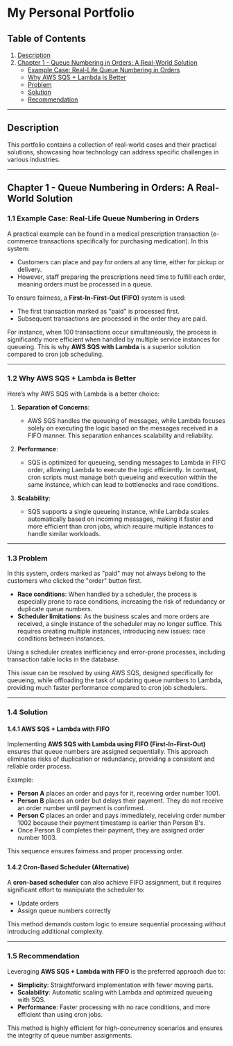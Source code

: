 # My Personal Portfolio

## Table of Contents

1. [Description](#description)
2. [Chapter 1 - Queue Numbering in Orders: A Real-World Solution](#chapter-1---queue-numbering-in-orders-a-real-world-solution)
   - [Example Case: Real-Life Queue Numbering in Orders](#example-case-real-life-queue-numbering-in-orders)
   - [Why AWS SQS + Lambda is Better](#why-aws-sqs--lambda-is-better)
   - [Problem](#problem)
   - [Solution](#solution)
   - [Recommendation](#recommendation)

---

## Description

This portfolio contains a collection of real-world cases and their practical solutions, showcasing how technology can address specific challenges in various industries.

---

## Chapter 1 - Queue Numbering in Orders: A Real-World Solution

### 1.1 Example Case: Real-Life Queue Numbering in Orders

A practical example can be found in a medical prescription transaction (e-commerce transactions specifically for purchasing medication). In this system:

- Customers can place and pay for orders at any time, either for pickup or delivery.
- However, staff preparing the prescriptions need time to fulfill each order, meaning orders must be processed in a queue.

To ensure fairness, a **First-In-First-Out (FIFO)** system is used:

- The first transaction marked as "paid" is processed first.
- Subsequent transactions are processed in the order they are paid.

For instance, when 100 transactions occur simultaneously, the process is significantly more efficient when handled by multiple service instances for queueing. This is why **AWS SQS with Lambda** is a superior solution compared to cron job scheduling.

---

### 1.2 Why AWS SQS + Lambda is Better

Here’s why AWS SQS with Lambda is a better choice:

1. **Separation of Concerns**: 
   - AWS SQS handles the queueing of messages, while Lambda focuses solely on executing the logic based on the messages received in a FIFO manner. This separation enhances scalability and reliability.

2. **Performance**: 
   - SQS is optimized for queueing, sending messages to Lambda in FIFO order, allowing Lambda to execute the logic efficiently. In contrast, cron scripts must manage both queueing and execution within the same instance, which can lead to bottlenecks and race conditions.

3. **Scalability**: 
   - SQS supports a single queueing instance, while Lambda scales automatically based on incoming messages, making it faster and more efficient than cron jobs, which require multiple instances to handle similar workloads.

---

### 1.3 Problem

In this system, orders marked as "paid" may not always belong to the customers who clicked the "order" button first.

- **Race conditions**: When handled by a scheduler, the process is especially prone to race conditions, increasing the risk of redundancy or duplicate queue numbers.
- **Scheduler limitations**: As the business scales and more orders are received, a single instance of the scheduler may no longer suffice. This requires creating multiple instances, introducing new issues: race conditions between instances.

Using a scheduler creates inefficiency and error-prone processes, including transaction table locks in the database.

This issue can be resolved by using AWS SQS, designed specifically for queueing, while offloading the task of updating queue numbers to Lambda, providing much faster performance compared to cron job schedulers.

---

### 1.4 Solution

#### 1.4.1 AWS SQS + Lambda with FIFO

Implementing **AWS SQS with Lambda using FIFO (First-In-First-Out)** ensures that queue numbers are assigned sequentially. This approach eliminates risks of duplication or redundancy, providing a consistent and reliable order process.

Example:

- **Person A** places an order and pays for it, receiving order number 1001.
- **Person B** places an order but delays their payment. They do not receive an order number until payment is confirmed.
- **Person C** places an order and pays immediately, receiving order number 1002 because their payment timestamp is earlier than Person B's.
- Once Person B completes their payment, they are assigned order number 1003.

This sequence ensures fairness and proper processing order.

#### 1.4.2 Cron-Based Scheduler (Alternative)

A **cron-based scheduler** can also achieve FIFO assignment, but it requires significant effort to manipulate the scheduler to:
   
- Update orders
- Assign queue numbers correctly

This method demands custom logic to ensure sequential processing without introducing additional complexity.

---

### 1.5 Recommendation

Leveraging **AWS SQS + Lambda with FIFO** is the preferred approach due to:

- **Simplicity**: Straightforward implementation with fewer moving parts.
- **Scalability**: Automatic scaling with Lambda and optimized queueing with SQS.
- **Performance**: Faster processing with no race conditions, and more efficient than using cron jobs.

This method is highly efficient for high-concurrency scenarios and ensures the integrity of queue number assignments.
